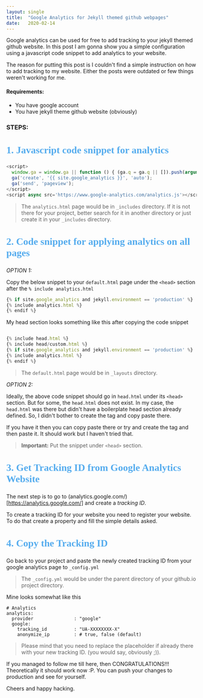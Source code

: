 ```yaml
---
layout: single
title:  "Google Analytics for Jekyll themed github webpages"
date:   2020-02-14
---
```


Google analytics can be used for free to add tracking to your jekyll themed github website. In this post I am gonna show you a simple configuration using a javascript code snippet to add analytics to your website.

The reason for putting this post is I couldn't find a simple instruction on how to add tracking to my website. Either the posts were outdated or few things weren't working for me. 

#### Requirements:
   - You have google account
   - You have jekyll theme github website (obviously)

### STEPS:

<h2 style="color: #55acee; font-size:26px; font-family: 'Lucida Grande'">1. Javascript code snippet for analytics</h2>

<!-- Copy the below snippet to your `analytics.html` page at the very end. -->
```javascript
<script>
  window.ga = window.ga || function () { (ga.q = ga.q || []).push(arguments) }; ga.l = +new Date;
  ga('create', '{{ site.google_analytics }}', 'auto');
  ga('send', 'pageview');
</script>
<script async src='https://www.google-analytics.com/analytics.js'></script>
```

> The `analytics.html` page would be in `_includes` directory.
> If it is not there for your project, better search for it in another directory or just create it in your `_includes` directory.

<h2 style="color: #55acee; font-size:26px; font-family: 'Lucida Grande'">2. Code snippet for applying analytics on all pages</h2>

_OPTION 1:_

Copy the below snippet to your `default.html` page under the `<head>` section after the `% include analytics.html` 

```javascript
{% if site.google_analytics and jekyll.environment == 'production' %}
{% include analytics.html %}
{% endif %}

```

My head section looks something like this after copying the code snippet

```javascript

{% include head.html %}
{% include head/custom.html %}
{% if site.google_analytics and jekyll.environment == 'production' %}
{% include analytics.html %}
{% endif %}

```

> The `default.html` page would be in `_layouts` directory.

_OPTION 2:_

Ideally, the above code snippet should go in `head.html` under its `<head>` section.
But for some, the `head.html` does not exist.
In my case, the `head.html` was there but didn't have a boilerplate head section already defined. So, I didn't bother to create the tag and copy paste there.

If you have it then you can copy paste there or try and create the tag and then paste it. It should work but I haven't tried that.

> __Important:__ Put the snippet under `<head>` section.

<h2 style="color: #55acee; font-size:26px; font-family: 'Lucida Grande'">3. Get Tracking ID from Google Analytics Website</h2>

The next step is to go to (analytics.google.com/)[https://analytics.google.com/] and create a _tracking ID_.

To create a tracking ID for your website you need to register your website.
To do that create a property and fill the simple details asked.

<h2 style="color: #55acee; font-size:26px; font-family: 'Lucida Grande'">4. Copy the Tracking ID</h2>

Go back to your project and paste the newly created tracking ID from your google analytics page to `_config.yml`

> The `_config.yml` would be under the parent directory of your github.io project directory.

Mine looks somewhat like this
```
# Analytics
analytics:
  provider               : "google"
  google:
    tracking_id          : "UA-XXXXXXXX-X"
    anonymize_ip         : # true, false (default)
```

> Please mind that you need to replace the placeholder if already there with your new tracking ID. (you would say, obviously ;)).

If you managed to follow me till here, then CONGRATULATIONS!!!
Theoretically it should work now :P. You can push your changes to production and see for yourself.

Cheers and happy hacking.




